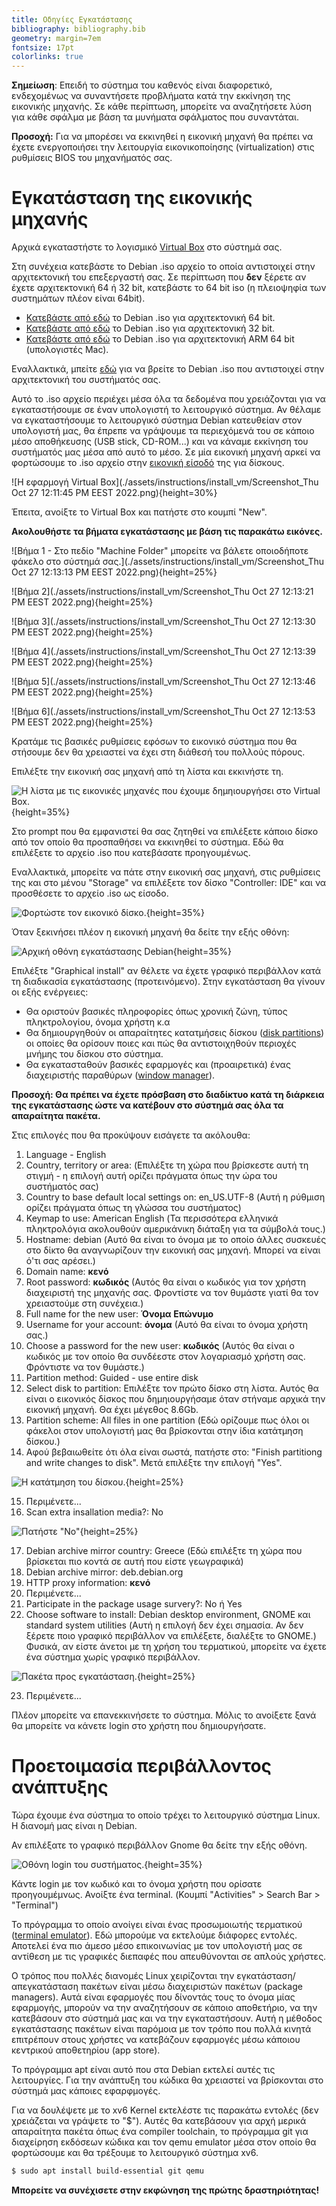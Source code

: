 ```yaml
---
title: Οδηγίες Εγκατάστασης
bibliography: bibliography.bib
geometry: margin=7em
fontsize: 17pt
colorlinks: true
---
```


[//]: # (Παρακάτω δίνονται οι οδηγίες για την εγκατάσταση του λειτουργικού συστήματος **Debian** σε εικονική μηχανή μέσω του λογισμικού **Virtual Box**.)

**Σημείωση**: Επειδή το σύστημα του καθενός είναι διαφορετικό, ενδεχομένως να συναντήσετε προβλήματα κατά την εκκίνηση της εικονικής μηχανής.
Σε κάθε περίπτωση, μπορείτε να αναζητήσετε λύση για κάθε σφάλμα με βάση τα μυνήματα σφάλματος που συναντάται.

**Προσοχή:** Για να μπορέσει να εκκινηθεί η εικονική μηχανή θα πρέπει να έχετε ενεργοποιήσει την λειτουργία εικονικοποίησης (virtualization)
στις ρυθμίσεις BIOS του μηχανήματός σας.

# Εγκατάσταση της εικονικής μηχανής

Αρχικά εγκαταστήστε το λογισμικό [Virtual Box](https://www.virtualbox.org/) στο σύστημά σας.

Στη συνέχεια κατεβάστε το Debian .iso αρχείο το οποία αντιστοιχεί στην αρχιτεκτονική του επεξεργαστή σας. 
Σε περίπτωση που **δεν** ξέρετε αν έχετε αρχιτεκτονική 64 ή 32 bit, κατεβάστε το 64 bit iso (η πλειοψηφία των συστημάτων πλέον είναι 64bit).

* [Κατεβάστε από εδώ](https://cdimage.debian.org/debian-cd/current/amd64/iso-cd/debian-11.5.0-amd64-netinst.iso) το Debian .iso για αρχιτεκτονική 64 bit.
* [Κατεβάστε από εδώ](https://cdimage.debian.org/debian-cd/current/i386/iso-cd/debian-11.5.0-i386-netinst.iso) το Debian .iso για αρχιτεκτονική 32 bit.
* [Κατεβάστε από εδώ](https://cdimage.debian.org/debian-cd/current/arm64/iso-cd/debian-11.5.0-arm64-netinst.iso) το Debian .iso για αρχιτεκτονική ARM 64 bit (υπολογιστές Mac).

Εναλλακτικά, μπείτε [εδώ](https://www.debian.org/distrib/netinst#smallcd) για να βρείτε το Debian .iso που αντιστοιχεί στην αρχιτεκτονική του συστήματός σας.

Αυτό το .iso αρχείο περιέχει μέσα όλα τα δεδομένα που χρειάζονται για να εγκαταστήσουμε σε έναν υπολογιστή το λειτουργικό σύστημα.
Αν θέλαμε να εγκαταστήσουμε το λειτουργικό σύστημα Debian κατευθείαν στον υπολογιστή μας, θα έπρεπε να γράψουμε τα περιεχόμενά του σε κάποιο μέσο αποθήκευσης (USB stick, CD-ROM...) και να κάναμε εκκίνηση του συστήματός μας μέσα από αυτό το μέσο.
Σε μία εικονική μηχανή αρκεί να φορτώσουμε το .iso αρχείο στην [εικονική είσοδό](https://en.wikipedia.org/wiki/Parallel_ATA) της για δίσκους.

![Η εφαρμογή Virtual Box](./assets/instructions/install_vm/Screenshot_Thu Oct 27 12:11:45 PM EEST 2022.png){height=30%}

Έπειτα, ανοίξτε το Virtual Box και πατήστε στο κουμπί "New".

**Ακολουθήστε τα βήματα εγκατάστασης με βάση τις παρακάτω εικόνες.**

![Βήμα 1  - Στο πεδίο "Machine Folder" μπορείτε να βάλετε οποιοδήποτε φάκελο στο σύστημά σας.](./assets/instructions/install_vm/Screenshot_Thu Oct 27 12:13:13 PM EEST 2022.png){height=25%}

![Βήμα 2](./assets/instructions/install_vm/Screenshot_Thu Oct 27 12:13:21 PM EEST 2022.png){height=25%}

![Βήμα 3](./assets/instructions/install_vm/Screenshot_Thu Oct 27 12:13:30 PM EEST 2022.png){height=25%}

![Βήμα 4](./assets/instructions/install_vm/Screenshot_Thu Oct 27 12:13:39 PM EEST 2022.png){height=25%}

![Βήμα 5](./assets/instructions/install_vm/Screenshot_Thu Oct 27 12:13:46 PM EEST 2022.png){height=25%}

![Βήμα 6](./assets/instructions/install_vm/Screenshot_Thu Oct 27 12:13:53 PM EEST 2022.png){height=25%}

Κρατάμε τις βασικές ρυθμίσεις εφόσων το εικονικό σύστημα που θα στήσουμε δεν θα χρειαστεί να έχει στη διάθεσή του πολλούς πόρους.

Επιλέξτε την εικονική σας μηχανή από τη λίστα και εκκινήστε τη.

![Η λίστα με τις εικονικές μηχανές που έχουμε δημηιουργήσει στο Virtual Box.](./assets/instructions/list_vms.png){height=35%}

Στο prompt που θα εμφανιστεί θα σας ζητηθεί να επιλέξετε κάποιο δίσκο από τον οποίο θα προσπαθήσει να εκκινηθεί το σύστημα. Εδώ θα επιλέξετε το αρχείο .iso που κατεβάσατε προηγουμένως.

Εναλλακτικά, μπορείτε να πάτε στην εικονική σας μηχανή, στις ρυθμίσεις της και στο μένου "Storage" να επιλέξετε τον δίσκο "Controller: IDE" και να προσθέσετε το αρχείο .iso ως είσοδο.

![Φορτώστε τον εικονικό δίσκο.](./assets/instructions/load_iso.png){height=35%}

Όταν ξεκινήσει πλέον η εικονική μηχανή θα δείτε την εξής οθόνη:

![Αρχική οθόνη εγκατάστασης Debian](./assets/instructions/graphic_install.png){height=35%}

Επιλέξτε "Graphical install" αν θέλετε να έχετε γραφικό περιβάλλον κατά τη διαδικασία εγκατάστασης (προτεινόμενο).
Στην εγκατάσταση θα γίνουν οι εξής ενέργειες: 

* Θα οριστούν βασικές πληροφορίες όπως χρονική ζώνη, τύπος πληκτρολογίου, όνομα χρήστη κ.α
* Θα δημιουργηθούν οι απαραίτητες κατατμήσεις δίσκου ([disk partitions](https://en.wikipedia.org/wiki/Disk_partitioning)) οι οποίες θα ορίσουν ποιες και πώς θα αντιστοιχηθούν περιοχές μνήμης του δίσκου στο σύστημα.
* Θα εγκατασταθούν βασικές εφαρμογές και (προαιρετικά) ένας διαχειριστής παραθύρων ([window manager](https://en.wikipedia.org/wiki/Window_manager)).

**Προσοχή: Θα πρέπει να έχετε πρόσβαση στο διαδίκτυο κατά τη διάρκεια της εγκατάστασης ώστε να κατέβουν στο σύστημά σας όλα τα απαραίτητα πακέτα.**

Στις επιλογές που θα προκύψουν εισάγετε τα ακόλουθα: 

1. Language - English
2. Country, territory or area: (Επιλέξτε τη χώρα που βρίσκεστε αυτή τη στιγμή - η επιλογή αυτή ορίζει πράγματα όπως την ώρα του συστήματός σας)
3. Country to base default local settings on: en_US.UTF-8 (Αυτή η ρύθμιση ορίζει πράγματα όπως τη γλώσσα του συστήματος)
4. Keymap to use: American English (Τα περισσότερα ελληνικά πληκτρολόγια ακολουθούν αμερικάνικη διάταξη για τα σύμβολά τους.)
5. Hostname: debian (Αυτό θα είναι το όνομα με το οποίο άλλες συσκευές στο δίκτο θα αναγνωρίζουν την εικονική σας μηχανή. Μπορεί να είναι ό'τι σας αρέσει.)
6. Domain name: __κενό__
7. Root password: __κωδικός__ (Αυτός θα είναι ο κωδικός για τον χρήστη διαχειριστή της μηχανής σας. Φροντίστε να τον θυμάστε γιατί θα τον χρειαστούμε στη συνέχεια.)
8. Full name for the new user: __Όνομα__ __Επώνυμο__
9. Username for your account: __όνομα__ (Αυτό θα είναι το όνομα χρήστη σας.)
10. Choose a password for the new user: __κωδικός__ (Αυτός θα είναι ο κωδικός με τον οποίο θα συνδέεστε στον λογαριασμό χρήστη σας. Φρόντιστε να τον θυμάστε.) 
11. Partition method: Guided - use entire disk 
12. Select disk to partition: Επιλέξτε τον πρώτο δίσκο στη λίστα. Αυτός θα είναι ο εικονικός δίσκος που δημηιουργήσαμε όταν στήναμε αρχικά την εικονική μηχανή. Θα έχει μέγεθος 8.6Gb.
13. Partition scheme: All files in one partition (Εδώ ορίζουμε πως όλοι οι φάκελοι στον υπολογιστή μας θα βρίσκονται στην ίδια κατάτμηση δίσκου.)
14. Αφού βεβαιωθείτε ότι όλα είναι σωστά, πατήστε στο: "Finish partitiong and write changes to disk". Μετά επιλέξτε την επιλογή "Yes".

![Η κατάτμηση του δίσκου.](./assets/instructions/disk_partitions.png){height=25%}

15. Περιμένετε...
16. Scan extra insallation media?: No

![Πατήστε "No"](./assets/instructions/no_scan.png){height=25%}

17. Debian archive mirror country: Greece (Εδώ επιλέξτε τη χώρα που βρίσκεται πιο κοντά σε αυτή που είστε γεωγραφικά)
18. Debian archive mirror: deb.debian.org
19. HTTP proxy information: __κενό__
20. Περιμένετε...
21. Participate in the package usage survery?: No ή Yes
22. Choose software to install: Debian desktop environment, GNOME και standard system utilities (Αυτή η επιλογή δεν έχει σημασία. Αν δεν ξέρετε ποιο γραφικό περιβάλλον να επιλέξετε, διαλέξτε το GNOME.) Φυσικά, αν είστε άνετοι με τη χρήση του τερματικού, μπορείτε να έχετε ένα σύστημα χωρίς γραφικό περιβάλλον.

![Πακέτα προς εγκατάσταση.](./assets/instructions/graphical_environment.png){height=25%}

23. Περιμένετε...

Πλέον μπορείτε να επανεκκινήσετε το σύστημα. Μόλις το ανοίξετε ξανά θα μπορείτε να κάνετε login στο χρήστη που δημιουργήσατε.

# Προετοιμασία περιβάλλοντος ανάπτυξης
 
Τώρα έχουμε ένα σύστημα το οποίο τρέχει το λειτουργικό σύστημα Linux. 
Η διανομή μας είναι η Debian.

Αν επιλέξατε το γραφικό περιβάλλον Gnome θα δείτε την εξής οθόνη.

![Οθόνη login του συστήματος.](./assets/instructions/login.png){height=35%}

Κάντε login με τον κωδικό και το όνομα χρήστη που ορίσατε προηγουμέμνως.
Ανοίξτε ένα terminal.
(Κουμπί "Activities" > Search Bar > "Terminal")

Το πρόγραμμα το οποίο ανοίγει είναι ένας προσωμοιωτής τερματικού ([terminal emulator](https://en.wikipedia.org/wiki/Terminal_emulator)). 
Εδώ μπορούμε να εκτελούμε διάφορες εντολές.
Αποτελεί ένα πιο άμεσο μέσο επικοινωνίας με τον υπολογιστή μας σε αντίθεση με τις γραφικές διεπαφές που απευθύνονται σε απλούς χρήστες.

Ο τρόπος που πολλές διανομές Linux χειρίζονται την εγκατάσταση/απεγκατάσταση πακέτων είναι μέσω διαχειριστών πακέτων (package managers).
Αυτά είναι εφαρμογές που δίνοντάς τους το όνομα μίας εφαρμογής, μπορούν να την αναζητήσουν σε κάποιο αποθετήριο, να την κατεβάσουν στο σύστημά μας και να την εγκαταστήσουν. 
Αυτή η μέθοδος εγκατάστασης πακέτων είναι παρόμοια με τον τρόπο που πολλά κινητά επιτρέπουν στους χρήστες να κατεβάζουν εφαρμογές μέσω κάποιου κεντρικού αποθετηρίου (app store). 

Το πρόγραμμα apt είναι αυτό που στα Debian εκτελεί αυτές τις λειτουργίες.
Για την ανάπτυξη του κώδικα θα χρειαστεί να βρίσκονται στο σύστημά μας κάποιες εφαρφμογές.

Για να δουλέψετε με το xv6 Kernel εκτελέστε τις παρακάτω εντολές (δεν χρειάζεται να γράψετε το "$").
Αυτές θα κατεβάσουν για αρχή μερικά απαραίτητα πακέτα όπως ένα compiler toolchain, το πρόγραμμα git για διαχείρηση εκδόσεων κώδικα και 
τον qemu emulator μέσα στον οποίο θα φορτώσουμε και θα τρέξουμε το λειτουργικό σύστημα xv6.

```bash
$ sudo apt install build-essential git qemu 
```
**Μπορείτε να συνέχισετε στην εκφώνηση της πρώτης δραστηριότητας!**
